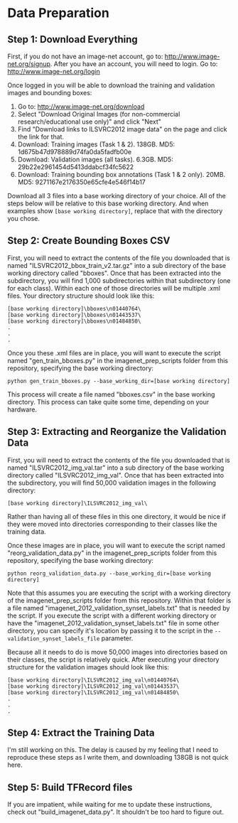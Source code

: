 # Data Preparation

## Step 1: Download Everything

First, if you do not have an image-net account, go to: http://www.image-net.org/signup.  After you have an account, you will need to login.  Go to: http://www.image-net.org/login

Once logged in you will be able to download the training and validation images and bounding boxes:
 1. Go to: http://www.image-net.org/download
 2. Select "Download Original Images (for non-commercial research/educational use only)" and click "Next"
 3. Find "Download links to ILSVRC2012 image data" on the page and click the link for that.
 4. Download: Training images (Task 1 & 2). 138GB.
     MD5: 1d675b47d978889d74fa0da5fadfb00e
 5. Download: Validation images (all tasks). 6.3GB.
     MD5: 29b22e2961454d5413ddabcf34fc5622
 6. Download: Training bounding box annotations (Task 1 & 2 only). 20MB.
     MD5: 9271167e2176350e65cfe4e546f14b17

Download all 3 files into a base working directory of your choice.  All of the steps below will be relative to this base working directory.  And when examples show `[base working directory]`, replace that with the directory you chose.
	
## Step 2: Create Bounding Boxes CSV
First, you will need to extract the contents of the file you downloaded that is named "ILSVRC2012_bbox_train_v2.tar.gz" into a sub directory of the base working directory called "bboxes".
Once that has been extracted into the subdirectory, you will find 1,000 subdirectories within that subdirectory (one for each class).  Within each one of those directories will be multiple .xml files.
Your directory structure should look like this:
```
[base working directory]\bboxes\n01440764\
[base working directory]\bboxes\n01443537\
[base working directory]\bboxes\n01484850\
.
.
.
```
Once you these .xml files are in place, you will want to execute the script named "gen_train_bboxes.py" in the imagenet_prep_scripts folder from this repository, specifying the base working directory:
```
python gen_train_bboxes.py --base_working_dir=[base working directory]
```
This process will create a file named "bboxes.csv" in the base working directory.  This process can take quite some time, depending on your hardware.

## Step 3: Extracting and Reorganize the Validation Data
First, you will need to extract the contents of the file you downloaded that is named "ILSVRC2012_img_val.tar" into a sub directory of the base working directory called "ILSVRC2012_img_val".
Once that has been extracted into the subdirectory, you will find 50,000 validation images in the following directory:
```
[base working directory]\ILSVRC2012_img_val\
```
Rather than having all of these files in this one directory, it would be nice if they were moved into directories corresponding to their classes like the training data.

Once these images are in place, you will want to execute the script named "reorg_validation_data.py" in the imagenet_prep_scripts folder from this repository, specifying the base working directory:
```
python reorg_validation_data.py --base_working_dir=[base working directory]  
```
Note that this assumes you are executing the script with a working directory of the imagenet_prep_scripts folder from this repository.  Within that folder is a file named "imagenet_2012_validation_synset_labels.txt" that is needed by the script.  If you execute the script with a different working directory or have the "imagenet_2012_validation_synset_labels.txt" file in some other directory, you can specify it's location by passing it to the script in the `--validation_synset_labels_file` parameter.

Because all it needs to do is move 50,000 images into directories based on their classes, the script is relatively quick.  After executing your directory structure for the validation images should look like this:
```
[base working directory]\ILSVRC2012_img_val\n01440764\
[base working directory]\ILSVRC2012_img_val\n01443537\
[base working directory]\ILSVRC2012_img_val\n01484850\
.
.
.
```

## Step 4: Extract the Training Data
I'm still working on this.  The delay is caused by my feeling that I need to reproduce these steps as I write them, and downloading 138GB is not quick here.

## Step 5: Build TFRecord files
If you are impatient, while waiting for me to update these instructions, check out "build_imagenet_data.py".  It shouldn't be too hard to figure out.
